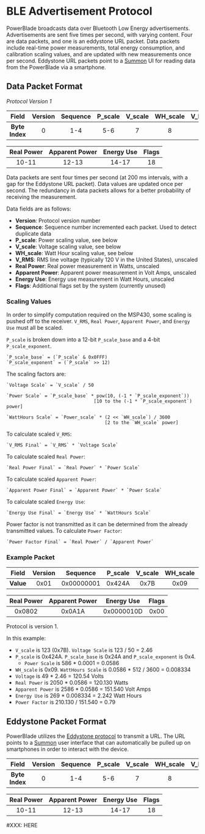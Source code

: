 BLE Advertisement Protocol
==========================

PowerBlade broadcasts data over Bluetooth Low Energy advertisements. Advertisements are sent five times per second, with varying content. Four are data packets, and one is an eddystone URL packet. Data packets include real-time power measurements, total energy consumption, and calibration scaling values, and are updated with new measurements once per second. Eddystone URL packets point to a [Summon](https://github.com/lab11/summon) UI for reading data from the PowerBlade via a smartphone.


## Data Packet Format
*Protocol Version 1*

| **Field**      | Version | Sequence | P_scale | V_scale | WH_scale | V_RMS |
|:--------------:|:-------:|:--------:|:-------:|:-------:|:--------:|:-----:|
| **Byte Index** | 0       | 1-4      | 5-6     | 7       | 8        | 9     |

| Real Power | Apparent Power | Energy Use | Flags |
|:----------:|:--------------:|:----------:|:-----:|
| 10-11      | 12-13          | 14-17      | 18    |

Data packets are sent four times per second (at 200 ms intervals, with a gap for the Eddystone URL packet). Data values are updated once per second. The redundancy in data packets allows for a better probability of receiving the measurement.

Data fields are as follows:
 * **Version**: Protocol version number
 * **Sequence**: Sequence number incremented each packet. Used to detect duplicate data
 * **P_scale**: Power scaling value, see below
 * **V_scale**: Voltage scaling value, see below
 * **WH_scale**: Watt Hour scaling value, see below
 * **V_RMS**: RMS line voltage (typically 120 V in the United States), unscaled
 * **Real Power**: Real power measurement in Watts, unscaled
 * **Apparent Power**: Apparent power measurement in Volt Amps, unscaled
 * **Energy Use**: Energy use measurement in Watt Hours, unscaled
 * **Flags**: Additional flags set by the system (currently unused)

### Scaling Values
In order to simplify computation required on the MSP430, some scaling is pushed off to the receiver. `V_RMS`, `Real Power`, `Apparent Power`, and `Energy Use` must all be scaled.

`P_scale` is broken down into a 12-bit `P_scale_base` and a 4-bit `P_scale_exponent`.

    `P_scale_base` = (`P_scale` & 0x0FFF)
    `P_scale_exponent` = (`P_scale` >> 12)

The scaling factors are:

    `Voltage Scale` = `V_scale` / 50

    `Power Scale` = `P_scale_base` * pow(10, (-1 * `P_scale_exponent`))
                                    [10 to the (-1 * `P_scale_exponent`) power]

    `WattHours Scale` = `Power_scale` * (2 << `WH_scale`) / 3600
                                        [2 to the `WH_scale` power]


To calculate scaled `V_RMS`:

    `V_RMS Final` = `V_RMS` * `Voltage Scale`

To calculate scaled `Real Power`:

    `Real Power Final` = `Real Power` * `Power Scale`

To calculate scaled `Apparent Power`:

    `Apparent Power Final` = `Apparent Power` * `Power Scale`

To calculate scaled `Energy Use`:

    `Energy Use Final` = `Energy Use` * `WattHours Scale`

Power factor is not transmitted as it can be determined from the already transmitted values.
To calculate `Power Factor`:

    `Power Factor Final` = `Real Power` / `Apparent Power`

### Example Packet
| **Field** | Version | Sequence   | P_scale | V_scale | WH_scale | V_RMS |
|:---------:|:-------:|:----------:|:-------:|:-------:|:--------:|:-----:|
| **Value** | 0x01    | 0x00000001 | 0x424A  | 0x7B    | 0x09     | 0x31  |

| Real Power | Apparent Power | Energy Use | Flags |
|:----------:|:--------------:|:----------:|:-----:|
| 0x0802     | 0x0A1A         | 0x0000010D | 0x00  |

Protocol is version 1.

In this example:
 * `V_scale` is 123 (0x7B). `Voltage Scale` is 123 / 50 = 2.46
 * `P_scale` is 0x424A. `P_scale_base` is 0x24A and `P_scale_exponent` is 0x4.
     * `Power Scale` is 586 * 0.0001 = 0.0586
 * `WH_scale` is 0x09. `WattHours Scale` is 0.0586 * 512 / 3600 = 0.008334
 * `Voltage` is 49 * 2.46 = 120.54 Volts
 * `Real Power` is 2050 * 0.0586 = 120.130 Watts
 * `Apparent Power` is 2586 * 0.0586 = 151.540 Volt Amps
 * `Energy Use` is 269 * 0.008334 = 2.242 Watt Hours
 * `Power Factor` is 210.130 / 151.540 = 0.79


## Eddystone Packet Format

PowerBlade utilizes the [Eddystone protocol](https://github.com/google/eddystone) to transmit a URL. The URL points to a [Summon](https://github.com/lab11/summon) user interface that can automatically be pulled up on smartphones in order to interact with the device.

| **Field**      | Version | Sequence | P_scale | V_scale | WH_scale | V_RMS |
|:--------------:|:-------:|:--------:|:-------:|:-------:|:--------:|:-----:|
| **Byte Index** | 0       | 1-4      | 5-6     | 7       | 8        | 9     |

| Real Power | Apparent Power | Energy Use | Flags |
|:----------:|:--------------:|:----------:|:-----:|
| 10-11      | 12-13          | 14-17      | 18    |
#XXX: HERE